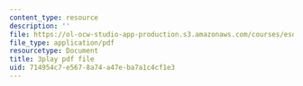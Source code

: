 ```yaml
---
content_type: resource
description: ''
file: https://ol-ocw-studio-app-production.s3.amazonaws.com/courses/esd-290-special-topics-in-supply-chain-management-spring-2005/714954c7e5678a74a47eba7a1c4cf1e3_oAFufZvbBb0.pdf
file_type: application/pdf
resourcetype: Document
title: 3play pdf file
uid: 714954c7-e567-8a74-a47e-ba7a1c4cf1e3
---
```

